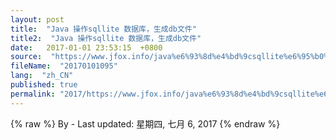 ```yaml
---
layout: post
title:  "Java 操作sqllite 数据库，生成db文件"
title2:  "Java 操作sqllite 数据库，生成db文件"
date:   2017-01-01 23:53:15  +0800
source:  "https://www.jfox.info/java%e6%93%8d%e4%bd%9csqllite%e6%95%b0%e6%8d%ae%e5%ba%93%e7%94%9f%e6%88%90db%e6%96%87%e4%bb%b6.html"
fileName:  "20170101095"
lang:  "zh_CN"
published: true
permalink: "2017/https://www.jfox.info/java%e6%93%8d%e4%bd%9csqllite%e6%95%b0%e6%8d%ae%e5%ba%93%e7%94%9f%e6%88%90db%e6%96%87%e4%bb%b6.html"
---
```

{% raw %}
By  - Last updated: 星期四, 七月 6, 2017
{% endraw %}
